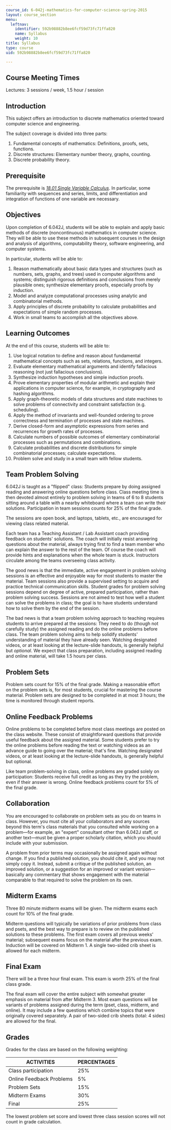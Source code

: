 ```yaml
---
course_id: 6-042j-mathematics-for-computer-science-spring-2015
layout: course_section
menu:
  leftnav:
    identifier: 592b98882b8ee6fcf59d73fc71ffa820
    name: Syllabus
    weight: 10
title: Syllabus
type: course
uid: 592b98882b8ee6fcf59d73fc71ffa820

---
```


Course Meeting Times
--------------------

Lectures: 3 sessions / week, 1.5 hour / session

Introduction
------------

This subject offers an introduction to discrete mathematics oriented toward computer science and engineering.

The subject coverage is divided into three parts:

1.  Fundamental concepts of mathematics: Definitions, proofs, sets, functions.
2.  Discrete structures: Elementary number theory, graphs, counting.
3.  Discrete probability theory.

Prerequisite
------------

The prerequisite is [_18.01 Single Variable Calculus_](/courses/18-01sc-single-variable-calculus-fall-2010/). In particular, some familiarity with sequences and series, limits, and differentiation and integration of functions of one variable are necessary.

Objectives
----------

Upon completion of 6.042J, students will be able to explain and apply basic methods of discrete (noncontinuous) mathematics in computer science. They will be able to use these methods in subsequent courses in the design and analysis of algorithms, computability theory, software engineering, and computer systems.

In particular, students will be able to:

1.  Reason mathematically about basic data types and structures (such as numbers, sets, graphs, and trees) used in computer algorithms and systems; distinguish rigorous definitions and conclusions from merely plausible ones; synthesize elementary proofs, especially proofs by induction.
2.  Model and analyze computational processes using analytic and combinatorial methods.
3.  Apply principles of discrete probability to calculate probabilities and expectations of simple random processes.
4.  Work in small teams to accomplish all the objectives above.

Learning Outcomes
-----------------

At the end of this course, students will be able to:

1.  Use logical notation to define and reason about fundamental mathematical concepts such as sets, relations, functions, and integers.
2.  Evaluate elementary mathematical arguments and identify fallacious reasoning (not just fallacious conclusions).
3.  Synthesize induction hypotheses and simple induction proofs.
4.  Prove elementary properties of modular arithmetic and explain their applications in computer science, for example, in cryptography and hashing algorithms.
5.  Apply graph-theoretic models of data structures and state machines to solve problems of connectivity and constraint satisfaction (e.g. scheduling).
6.  Apply the method of invariants and well-founded ordering to prove correctness and termination of processes and state machines.
7.  Derive closed-form and asymptotic expressions from series and recurrences for growth rates of processes.
8.  Calculate numbers of possible outcomes of elementary combinatorial processes such as permutations and combinations.
9.  Calculate probabilities and discrete distributions for simple combinatorial processes; calculate expectations.
10.  Problem solve and study in a small team with fellow students.

Team Problem Solving
--------------------

6.042J is taught as a "flipped" class: Students prepare by doing assigned reading and answering online questions before class. Class meeting time is then devoted almost entirely to problem solving in teams of 6 to 8 students sitting around a table with a nearby whiteboard where a team can write their solutions. Participation in team sessions counts for 25% of the final grade.

The sessions are open book, and laptops, tablets, etc., are encouraged for viewing class related material.

Each team has a Teaching Assistant / Lab Assistant coach providing feedback on students' solutions. The coach will initially resist answering questions about the material, always trying first to find a team member who can explain the answer to the rest of the team. Of course the coach will provide hints and explanations when the whole team is stuck. Instructors circulate among the teams overseeing class activity.

The good news is that the immediate, active engagement in problem solving sessions is an effective and enjoyable way for most students to master the material. Team sessions also provide a supervised setting to acquire and practice technical communication skills. Student grades for problem solving sessions depend on degree of active, prepared participation, rather than problem solving success. Sessions are not aimed to test how well a student can solve the problems in class; the goal is to have students understand how to solve them by the end of the session.

The bad news is that a team problem solving approach to teaching requires students to arrive prepared at the sessions: They need to do (though not carefully study) the assigned reading and do the online problems before class. The team problem solving aims to help solidify students' understanding of material they have already seen. Watching designated videos, or at least looking at the lecture-slide handouts, is generally helpful but _optional_. We expect that class preparation, including assigned reading and online material, will take 1.5 hours per class.

Problem Sets
------------

Problem sets count for 15% of the final grade. Making a reasonable effort on the problem sets is, for most students, crucial for mastering the course material. Problem sets are designed to be completed in at most 3 hours; the time is monitored through student reports.

Online Feedback Problems
------------------------

Online problems to be completed before most class meetings are posted on the class website. These consist of straightforward questions that provide useful feedback about the assigned material. Some students prefer to try the online problems before reading the text or watching videos as an advance guide to going over the material; that's fine. Watching designated videos, or at least looking at the lecture-slide handouts, is generally helpful but optional.

Like team problem-solving in class, online problems are graded solely on participation: Students receive full credit as long as they try the problem, even if their answer is wrong. Online feedback problems count for 5% of the final grade.

Collaboration
-------------

You are encouraged to collaborate on problem sets as you do on teams in class. However, you must cite all your collaborators and any sources beyond this term's class materials that you consulted while working on a problem—for example, an "expert" consultant other than 6.042J staff, or another text—must be given a proper scholarly citation, which you should include with your submission.

A problem from prior terms may occasionally be assigned again without change. If you find a published solution, you should cite it, and you may not simply copy it. Instead, submit a critique of the published solution, an improved solution, or a suggestion for an improved or variant version—basically any commentary that shows engagement with the material comparable to that required to solve the problem on its own.

Midterm Exams
-------------

Three 80 minute midterm exams will be given. The midterm exams each count for 10% of the final grade.

Midterm questions will typically be variations of prior problems from class and psets, and the best way to prepare is to review on the published solutions to these problems. The first exam covers all previous weeks' material; subsequent exams focus on the material after the previous exam. Induction will be covered on Midterm 1. A single two-sided crib sheet is allowed for each midterm.

Final Exam
----------

There will be a three hour final exam. This exam is worth 25% of the final class grade.

The final exam will cover the entire subject with somewhat greater emphasis on material from after Midterm 3. Most exam questions will be variants of problems assigned during the term (pset, class, midterm, and online). It may include a few questions which combine topics that were originally covered separately. A pair of two-sided crib sheets (total: 4 sides) are allowed for the final.

Grades
------

Grades for the class are based on the following weighting:

| ACTIVITIES | PERCENTAGES |
| --- | --- |
| Class participation | 25% |
| Online Feedback Problems | 5% |
| Problem Sets | 15% |
| Midterm Exams | 30% |
| Final | 25% 

The lowest problem set score and lowest three class session scores will not count in grade calculation.